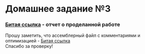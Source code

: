 # Домашнее задание №3

### [Битая ссылка](https://github.com/1rlan/csaihw/blob/master/homework%20%E2/report.md) - отчет о проделанной работе

Прошу заметить, что ассемблерный файл с комментариями и оптимизацией - [Битая ссылка](https://github.com/1rlan/csaihw/blob/master/homework%20%E2%84962/clean.s)\
Спасибо за проверку!
